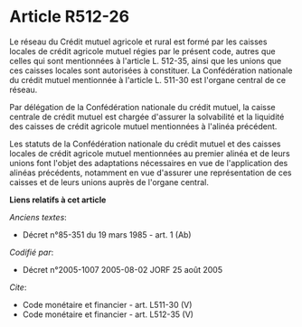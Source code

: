 # Article R512-26

Le réseau du Crédit mutuel agricole et rural est formé par les caisses locales de crédit agricole mutuel régies par le
présent code, autres que celles qui sont mentionnées à l'article L. 512-35, ainsi que les unions que ces caisses locales sont
autorisées à constituer. La Confédération nationale du crédit mutuel mentionnée à l'article L. 511-30 est l'organe central de
ce réseau. 

Par délégation de la Confédération nationale du crédit mutuel, la caisse centrale de crédit mutuel est chargée d'assurer la
solvabilité et la liquidité des caisses de crédit agricole mutuel mentionnées à l'alinéa précédent. 

Les statuts de la Confédération nationale du crédit mutuel et des caisses locales de crédit agricole mutuel mentionnées au
premier alinéa et de leurs unions font l'objet des adaptations nécessaires en vue de l'application des alinéas précédents,
notamment en vue d'assurer une représentation de ces caisses et de leurs unions auprès de l'organe central.

**Liens relatifs à cet article**

_Anciens textes_:

  - Décret n°85-351 du 19 mars 1985 - art. 1 (Ab)

_Codifié par_:

  - Décret n°2005-1007 2005-08-02 JORF 25 août 2005

_Cite_:

  - Code monétaire et financier - art. L511-30 (V)
  - Code monétaire et financier - art. L512-35 (V)
